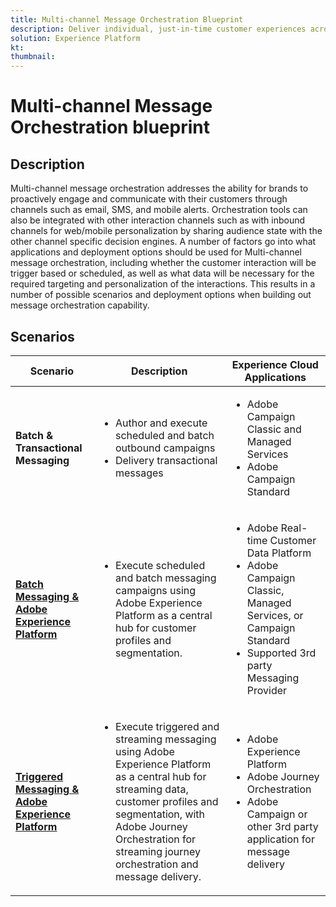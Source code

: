 ```yaml
---
title: Multi-channel Message Orchestration Blueprint
description: Deliver individual, just-in-time customer experiences across screens.
solution: Experience Platform
kt: 
thumbnail: 
---
```


# Multi-channel Message Orchestration blueprint

## Description

Multi-channel message orchestration addresses the ability for brands to proactively engage and communicate with their customers through channels such as email, SMS, and mobile alerts. Orchestration tools can also be integrated with other interaction channels such as with inbound channels for web/mobile personalization by sharing audience state with the other channel specific decision engines. A number of factors go into what applications and deployment options should be used for Multi-channel message orchestration, including whether the customer interaction will be trigger based or scheduled, as well as what data will be necessary for the required targeting and personalization of the interactions. This results in a number of possible scenarios and deployment options when building out message orchestration capability.

## Scenarios


| Scenario | Description |  Experience Cloud Applications | 
|---|---|---|
| **Batch & Transactional Messaging**  | <ul><li>Author and execute scheduled and batch outbound campaigns</li><li>Delivery transactional messages</li></ul> | <ul><li>Adobe Campaign Classic and Managed Services</li><li>Adobe Campaign Standard</li></ul>| 
| **[Batch Messaging & Adobe Experience Platform](aepmessaging.md)** | <ul><li>Execute scheduled and batch messaging campaigns using Adobe Experience Platform as a central hub for customer profiles and segmentation.</li></ul> | <ul><li>Adobe Real-time Customer Data Platform</li><li>Adobe Campaign Classic, Managed Services, or Campaign Standard</li><li>Supported 3rd party Messaging Provider</li></ul> |
| **[Triggered Messaging & Adobe Experience Platform](triggered.md)** | <ul><li>Execute triggered and streaming messaging using Adobe Experience Platform as a central hub for streaming data, customer profiles and segmentation, with Adobe Journey Orchestration for streaming journey orchestration and message delivery.</li></ul> | <ul><li>Adobe Experience Platform</li><li>Adobe Journey Orchestration</li><li>Adobe Campaign or other 3rd party application for message delivery</li></ul> |
